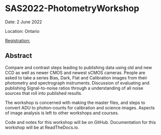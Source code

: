 # SAS2022-PhotometryWorkshop

Date: 2 June 2022

Location: Ontario

[Registration: ](https://socastrosci.org/symposium/)

Abstract
--------

Compare and contrast steps leading to publishing data using old and
new CCD as well as newer CMOS and newest sCMOS cameras. People are
asked to take a series Bias, Dark, Flat and Calibration images from
their photometry and spectrograph instruments. Discussion of evaluating
and publishing Signal-to-noise ratios through a understanding of
all noise sources that roll into published results.

The workshop is concerned with making the master files, and steps
to convert ADU to photon-counts for calibration and science images.
Aspects of image analysis is left to other workshops and courses.

Code and notes for this workshop will be on GitHub. Documentation for
this workshop will be at ReadTheDocs.io.
